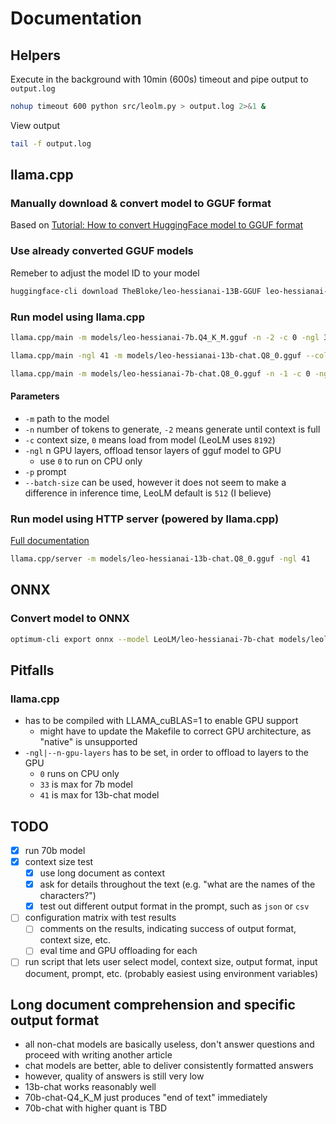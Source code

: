 # Documentation

## Helpers
Execute in the background with 10min (600s) timeout and pipe output to `output.log`
```bash
nohup timeout 600 python src/leolm.py > output.log 2>&1 &
```
View output
```bash
tail -f output.log
```

## llama.cpp
### Manually download & convert model to GGUF format
Based on [Tutorial: How to convert HuggingFace model to GGUF format](https://github.com/ggerganov/llama.cpp/discussions/2948)

### Use already converted GGUF models
Remeber to adjust the model ID to your model
```bash
huggingface-cli download TheBloke/leo-hessianai-13B-GGUF leo-hessianai-13b.Q8_0.gguf --local-dir models/ --local-dir-use-symlinks False
```

### Run model using llama.cpp
```bash
llama.cpp/main -m models/leo-hessianai-7b.Q4_K_M.gguf -n -2 -c 0 -ngl 33 -p "Das Wetter in Potsdam soll"
```
```bash
llama.cpp/main -ngl 41 -m models/leo-hessianai-13b-chat.Q8_0.gguf --color -c 0 --temp 0.7 --repeat_penalty 1.1 -n -1 -f prompts/long-doc-csv-export.txt
```
```bash
llama.cpp/main -m models/leo-hessianai-7b-chat.Q8_0.gguf -n -1 -c 0 -ngl 33 -i -r "Benutzer:" -f prompts/rede-mit-bob.txt
```

#### Parameters
- `-m` path to the model
- `-n` number of tokens to generate, `-2` means generate until context is full
- `-c` context size, `0` means  load from model (LeoLM uses `8192`)
- `-ngl` n GPU layers, offload tensor layers of gguf model to GPU
    - use `0` to run on CPU only
- `-p` prompt
- `--batch-size` can be used, however it does not seem to make a difference in inference time, LeoLM default is `512` (I believe)

### Run model using HTTP server (powered by llama.cpp)
[Full documentation](https://github.com/ggerganov/llama.cpp/blob/master/examples/server/README.md)
```bash
llama.cpp/server -m models/leo-hessianai-13b-chat.Q8_0.gguf -ngl 41
```

## ONNX
### Convert model to ONNX
```bash
optimum-cli export onnx --model LeoLM/leo-hessianai-7b-chat models/leolm-7b-chat-onnx/
```

## Pitfalls
### llama.cpp
- has to be compiled with LLAMA_cuBLAS=1 to enable GPU support
    - might have to update the Makefile to correct GPU architecture, as "native" is unsupported
- `-ngl|--n-gpu-layers` has to be set, in order to offload to layers to the GPU
    - `0` runs on CPU only
    - `33` is max for 7b model
    - `41` is max for 13b-chat model

## TODO
- [x] run 70b model
- [x] context size test
    - [x] use long document as context
    - [x] ask for details throughout the text (e.g. "what are the names of the characters?")
    - [x] test out different output format in the prompt, such as `json` or `csv`
- [ ] configuration matrix with test results
    - [ ] comments on the results, indicating success of output format, context size, etc.
    - [ ] eval time and GPU offloading for each
- [ ] run script that lets user select model, context size, output format, input document, prompt, etc. (probably easiest using environment variables)

## Long document comprehension and specific output format
- all non-chat models are basically useless, don't answer questions and proceed with writing another article
- chat models are better, able to deliver consistently formatted answers
- however, quality of answers is still very low
- 13b-chat works reasonably well
- 70b-chat-Q4_K_M just produces "end of text" immediately
- 70b-chat with higher quant is TBD
